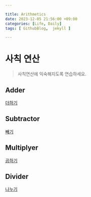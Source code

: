 ```yaml
---

title: Arithmetics
date: 2023-12-05 21:56:00 +09:00
categories: [Life, Daily]
tags: [ GithubBlog,  jekyll ]

---
```


# 사칙 연산
> 사칙연산에 익숙해지도록 연습하세요.

## Adder

  [더하기](https://fighting58.github.io/projects/Arithmetics/adder.html)

## Subtractor

  [빼기](https://fighting58.github.io/projects/Arithmetics/subtractor.html)

## Multiplyer

  [곱하기](https://fighting58.github.io/projects/Arithmetics/multiplyer.html)

## Divider

  [나누기](https://fighting58.github.io/projects/Arithmetics/divider.html)
